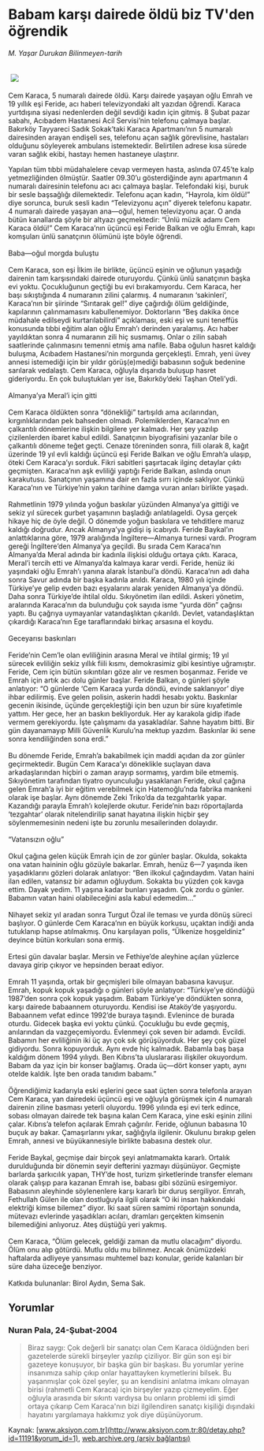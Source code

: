 # Babam karşı dairede öldü biz TV'den öğrendik

*M. Yaşar Durukan Bilinmeyen-tarih*

<div>
 <font>
  <img border="0" height="1" src="/web/20041217034701im_/http://www.aksiyon.com.tr/images/blank.gif"/>
 </font>
 <font class="content">
  <p>
   <img border="0" hspace="5" src="http://web.archive.org/web/20041217034701im_/http://www.aksiyon.com.tr/resim/481/59.jpg" vspace="5"/>
  </p>
 </font>
 <font class="content">
  Cem Karaca, 5 numaralı dairede öldü. Karşı dairede yaşayan oğlu Emrah ve 19 yıllık eşi Feride, acı haberi televizyondaki alt yazıdan öğrendi. Karaca yurtdışına siyasi nedenlerden değil sevdiği kadın için gitmiş. 8 Şubat pazar sabahı, Acıbadem Hastanesi Acil Servisi’nin telefonu çalmaya başlar. Bakırköy Tayyareci Sadık Sokak’taki Karaca Apartmanı’nın 5 numaralı dairesinden arayan endişeli ses, telefonu açan sağlık görevlisine, hastaları olduğunu söyleyerek ambulans istemektedir. Belirtilen adrese kısa sürede varan sağlık ekibi, hastayı hemen hastaneye ulaştırır.
 </font>
 <p>
  <font class="content">
   Yapılan tüm tıbbi müdahalelere cevap vermeyen hasta, aslında 07.45’te kalp yetmezliğinden ölmüştür. Saatler 09.30’u gösterdiğinde aynı apartmanın 4 numaralı dairesinin telefonu acı acı çalmaya başlar. Telefondaki kişi, buruk bir sesle başsağlığı dilemektedir. Telefonu açan kadın, “Hayrola, kim öldü!” diye sorunca, buruk sesli kadın “Televizyonu açın” diyerek telefonu kapatır. 4 numaralı dairede yaşayan ana—oğul, hemen televizyonu açar. O anda bütün kanallarda şöyle bir altyazı geçmektedir: “Ünlü müzik adamı Cem Karaca öldü!” Cem Karaca’nın üçüncü eşi Feride Balkan ve oğlu Emrah, kapı komşuları ünlü sanatçının ölümünü işte böyle öğrendi.
   <br/>
   <br/>
   Baba—oğul morgda buluştu
   <br/>
   <br/>
   Cem Karaca, son eşi İlkim ile birlikte, üçüncü eşinin ve oğlunun yaşadığı dairenin tam karşısındaki dairede oturuyordu. Çünkü ünlü sanatçının başka evi yoktu. Çocukluğunun geçtiği bu evi bırakamıyordu. Cem Karaca, her başı sıkıştığında 4 numaranın zilini çalarmış. 4 numaranın ‘sakinleri’, Karaca’nın bir şiirinde “Sırıtarak gel!” diye çağırdığı ölüm geldiğinde, kapılarının çalınmamasını kabullenemiyor. Doktorların “Beş dakika önce müdahale edilseydi kurtarılabilirdi” açıklaması, eski eşi ve suni teneffüs konusunda tıbbi eğitim alan oğlu Emrah’ı derinden yaralamış. Acı haber yayıldıktan sonra 4 numaranın zili hiç susmamış. Onlar o zilin sabah saatlerinde çalınmasını temenni etmiş ama nafile. Baba oğulun hasret kaldığı buluşma, Acıbadem Hastanesi’nin morgunda gerçekleşti. Emrah, yeni üvey annesi istemediği için bir yıldır görüş(e)mediği babasının soğuk bedenine sarılarak vedalaştı. Cem Karaca, oğluyla dışarıda buluşup hasret gideriyordu. En çok buluştukları yer ise, Bakırköy’deki Taşhan Oteli’ydi.
   <br/>
   <br/>
   Almanya’ya Meral’i için gitti
   <br/>
   <br/>
   Cem Karaca öldükten sonra “dönekliği” tartışıldı ama acılarından, kırgınlıklarından pek bahseden olmadı. Polemiklerden, Karaca’nın en çalkantılı dönemlerine ilişkin bilgilere yer kalmadı. Her şey yazılıp çizilenlerden ibaret kabul edildi. Sanatçının biyografisini yazanlar bile o çalkantılı döneme teğet geçti. Cenaze töreninden sonra, fiili olarak 8, kağıt üzerinde 19 yıl evli kaldığı üçüncü eşi Feride Balkan ve oğlu Emrah’a ulaşıp, öteki Cem Karaca’yı sorduk. Fikri sabitleri şaşırtacak ilginç detaylar çıktı geçmişten. Karaca’nın aşk evliliği yaptığı Feride Balkan, aslında onun karakutusu. Sanatçının yaşamına dair en fazla sırrı içinde saklıyor. Çünkü Karaca’nın ve Türkiye’nin yakın tarihine damga vuran anları birlikte yaşadı.
   <br/>
   <br/>
   Rahmetlinin 1979 yılında yoğun baskılar yüzünden Almanya’ya gittiği ve sekiz yıl sürecek gurbet yaşamının başladığı anlatılageldi. Oysa gerçek hikaye hiç de öyle değil. O dönemde yoğun baskılara ve tehditlere maruz kaldığı doğrudur. Ancak Almanya’ya gidişi iş icabıydı. Feride Baykal’ın anlattıklarına göre, 1979 aralığında İngiltere—Almanya turnesi vardı. Program gereği İngiltere’den Almanya’ya geçildi. Bu sırada Cem Karaca’nın Almanya’da Meral adında bir kadınla ilişkisi olduğu ortaya çıktı. Karaca, Meral’i tercih etti ve Almanya’da kalmaya karar verdi. Feride, henüz iki yaşındaki oğlu Emrah’ı yanına alarak İstanbul’a döndü. Karaca’nın adı daha sonra Savur adında bir başka kadınla anıldı. Karaca, 1980 yılı içinde Türkiye’ye gelip evden bazı eşyalarını alarak yeniden Almanya’ya döndü. Daha sonra Türkiye’de ihtilal oldu. Sıkıyönetim ilan edildi. Askeri yönetim, aralarında Karaca’nın da bulunduğu çok sayıda isme “yurda dön” çağrısı yaptı. Bu çağrıya uymayanlar vatandaşlıktan çıkarıldı. Devlet, vatandaşlıktan çıkardığı Karaca’nın Ege taraflarındaki birkaç arsasına el koydu.
   <br/>
   <br/>
   Geceyarısı baskınları
   <br/>
   <br/>
   Feride’nin Cem’le olan evliliğinin arasına Meral ve ihtilal girmiş; 19 yıl sürecek evliliğin sekiz yıllık fiili kısmı, demokrasimiz gibi kesintiye uğramıştır. Feride, Cem için bütün sıkıntıları göze alır ve resmen boşanmaz. Feride ve Emrah için artık acı dolu günler başlar. Feride Balkan, o günleri şöyle anlatıyor: “O günlerde ‘Cem Karaca yurda döndü, evinde saklanıyor’ diye ihbar edilirmiş. Eve gelen polisin, askerin haddi hesabı yoktu. Baskınlar gecenin ikisinde, üçünde gerçekleştiği için ben uzun bir süre kıyafetimle yattım. Her gece, her an baskın bekliyorduk. Her ay karakola gidip ifade vermem gerekiyordu. İşte çalışmamı da yasakladılar. Sahne hayatım bitti. Bir gün dayanamayıp Milli Güvenlik Kurulu’na mektup yazdım. Baskınlar iki sene sonra kendiliğinden sona erdi.”
   <br/>
   <br/>
   Bu dönemde Feride, Emrah’a bakabilmek için maddi açıdan da zor günler geçirmektedir. Bugün Cem Karaca’yı döneklikle suçlayan dava arkadaşlarından hiçbiri o zaman arayıp sormamış, yardım bile etmemiş. Sıkıyönetim tarafından tiyatro oyunculuğu yasaklanan Feride, okul çağına gelen Emrah’a iyi bir eğitim verebilmek için Hatemoğlu’nda fabrika mankeni olarak işe başlar. Aynı dönemde Zeki Triko’da da tezgahtarlık yapar. Kazandığı parayla Emrah’ı kolejlerde okutur. Feride’nin bazı röportajlarda ‘tezgahtar’ olarak nitelendirilip sanat hayatına ilişkin hiçbir şey söylenmemesinin nedeni işte bu zorunlu mesailerinden dolayıdır.
   <br/>
   <br/>
   “Vatansızın oğlu”
   <br/>
   <br/>
   Okul çağına gelen küçük Emrah için de zor günler başlar. Okulda, sokakta ona vatan haininin oğlu gözüyle bakarlar. Emrah, henüz 6—7 yaşında iken yaşadıklarını gözleri dolarak anlatıyor: “Ben ilkokul çağındaydım. Vatan haini ilan edilen, vatansız bir adamın oğluydum. Sokakta bu yüzden çok kavga ettim. Dayak yedim. 11 yaşına kadar bunları yaşadım. Çok zordu o günler. Babamın vatan haini olabileceğini asla kabul edemedim...”
   <br/>
   <br/>
   Nihayet sekiz yıl aradan sonra Turgut Özal ile teması ve yurda dönüş süreci başlıyor. O günlerde Cem Karaca’nın en büyük korkusu, uçaktan indiği anda tutuklanıp hapse atılmakmış. Onu karşılayan polis, “Ülkenize hoşgeldiniz” deyince bütün korkuları sona ermiş.
   <br/>
   <br/>
   Ertesi gün davalar başlar. Mersin ve Fethiye’de aleyhine açılan yüzlerce davaya girip çıkıyor ve hepsinden beraat ediyor.
   <br/>
   <br/>
   Emrah 11 yaşında, ortak bir geçmişleri bile olmayan babasına kavuşur. Emrah, kopuk kopuk yaşadığı o günleri şöyle anlatıyor: “Türkiye’ye döndüğü 1987’den sonra çok kopuk yaşadım. Babam Türkiye’ye döndükten sonra, karşı dairede babaannem oturuyordu. Kendisi ise Ataköy’de yaşıyordu. Babaannem vefat edince 1992’de buraya taşındı. Evlenince de burada oturdu. Gidecek başka evi yoktu çünkü. Çocukluğu bu evde geçmiş, anılarından da vazgeçemiyordu. Evlenmeyi çok seven bir adamdı. Evcildi. Babamın her evliliğinin iki üç ayı çok sık görüşüyorduk. Her şey çok güzel gidiyordu. Sonra kopuyorduk. Aynı evde hiç kalmadık. Babamla baş başa kaldığım dönem 1994 yılıydı. Ben Kıbrıs’ta uluslararası ilişkiler okuyordum. Babam da yaz için bir konser bağlamış. Orada üç—dört konser yaptı, aynı otelde kaldık. İşte ben orada tanıdım babamı.”
   <br/>
   <br/>
   Öğrendiğimiz kadarıyla eski eşlerini gece saat üçten sonra telefonla arayan Cem Karaca, yan dairedeki üçüncü eşi ve oğluyla görüşmek için 4 numaralı dairenin ziline basması yeterli oluyordu. 1996 yılında eşi evi terk edince, sobası olmayan dairede tek başına kalan Cem Karaca, yine eski eşinin zilini çalar. Kıbrıs’a telefon açılarak Emrah çağırılır. Feride, oğlunun babasına 10 buçuk ay bakar. Çamaşırlarını yıkar, sağlığıyla ilgilenir. Okulunu bırakıp gelen Emrah, annesi ve büyükannesiyle birlikte babasına destek olur.
   <br/>
   <br/>
   Feride Baykal, geçmişe dair birçok şeyi anlatmamakta kararlı. Ortalık durulduğunda bir dönemin seyir defterini yazmayı düşünüyor. Geçmişte barlarda şarkıcılık yapan, THY’de host, turizm şirketlerinde transfer elemanı olarak çalışıp para kazanan Emrah ise, babası gibi sözünü esirgemiyor. Babasının aleyhinde söylenenlere karşı kararlı bir duruş sergiliyor. Emrah, Fethullah Gülen ile olan dostluğuyla ilgili olarak “O iki insan hakkındaki elektriği kimse bilemez” diyor. İki saat süren samimi röportajın sonunda, mütevazı evlerinde yaşadıkları acıları, dramları gerçekten kimsenin bilemediğini anlıyoruz. Ateş düştüğü yeri yakmış.
   <br/>
   <br/>
   Cem Karaca, “Ölüm gelecek, geldiği zaman da mutlu olacağım” diyordu. Ölüm onu alıp götürdü. Mutlu oldu mu bilinmez. Ancak önümüzdeki haftalarda adliyeye yansıması muhtemel bazı konular, geride kalanları bir süre daha üzeceğe benziyor.
   <br/>
   <br/>
   Katkıda bulunanlar: Birol Aydın, Sema Sak.
  </font>
 </p>
</div>


## Yorumlar

### Nuran Pala, 24-Şubat-2004
> Biraz saygı: 
> Çok değerli bir sanatçı olan Cem Karaca öldüğnden beri gazetelerde sürekli birşeyler yazılıp çiziliyor. Bir gün son eşi bir gazeteye konuşuyor, bir başka gün bir başkası. Bu yorumlar yerine insanımıza sahip çıkıp onlar hayattayken kıymetlerini bilsek. Bu yaşanmışlar çok özel şeyler, şu an kendisini  anlatma imkanı olmayan birisi (rahmetli Cem Karaca) için birşeyler yazıp çizmeyelim. Eğer oğluyla arasında bir sıkıntı vardıysa bu onların problemi idi şimdi  ortaya çıkarıp Cem Karaca'nın bizi ilgilendiren sanatçı kişiliği dışındaki hayatını yargılamaya hakkımız yok diye düşünüyorum.

Kaynak: [www.aksiyon.com.tr](http://www.aksiyon.com.tr:80/detay.php?id=11191&yorum_id=1), [web.archive.org (arşiv bağlantısı)](http://web.archive.org/web/20041217034701/http://www.aksiyon.com.tr:80/detay.php?id=11191&yorum_id=1)
